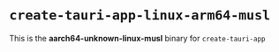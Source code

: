 # `create-tauri-app-linux-arm64-musl`

This is the **aarch64-unknown-linux-musl** binary for `create-tauri-app`
